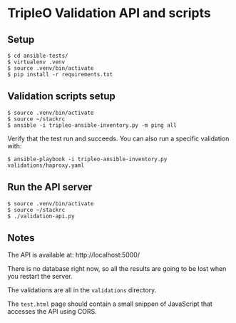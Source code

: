 TripleO Validation API and scripts
==================================


## Setup

    $ cd ansible-tests/
    $ virtualenv .venv
    $ source .venv/bin/activate
    $ pip install -r requirements.txt


## Validation scripts setup

    $ source .venv/bin/activate
    $ source ~/stackrc
    $ ansible -i tripleo-ansible-inventory.py -m ping all

Verify that the test run and succeeds. You can also run a specific validation with:

    $ ansible-playbook -i tripleo-ansible-inventory.py validations/haproxy.yaml


## Run the API server

    $ source .venv/bin/activate
    $ source ~/stackrc
    $ ./validation-api.py


## Notes

The API is available at: http://localhost:5000/

There is no database right now, so all the results are going to be lost when
you restart the server.

The validations are all in the `validations` directory.

The `test.html` page should contain a small snippen of JavaScript that accesses
the API using CORS.
